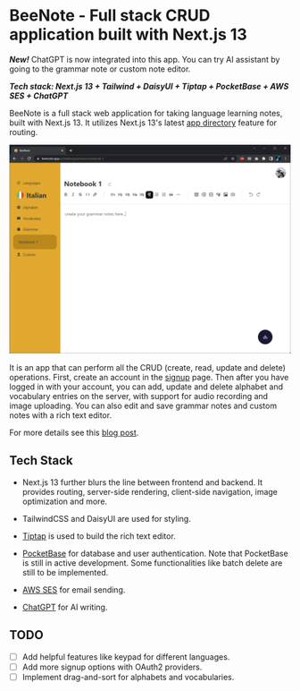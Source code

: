 # BeeNote - Full stack CRUD application built with Next.js 13

***New!*** ChatGPT is now integrated into this app. You can try AI assistant by going to the grammar note or custom note editor. 

***Tech stack: Next.js 13 + Tailwind + DaisyUI + Tiptap + PocketBase + AWS SES + ChatGPT***

BeeNote is a full stack web application for taking language learning notes, built with Next.js 13. It utilizes Next.js 13's latest [app directory](https://nextjs.org/blog/next-13) feature for routing.

<img src="screenshot.png" style="zoom:80%;" />

It is an app that can perform all the CRUD (create, read, update and delete) operations. First, create an account in the [signup](https://beenote.app/signup) page. Then after you have logged in with your account, you can add, update and delete alphabet and vocabulary entries on the server, with support for audio recording and image uploading. You can also edit and save grammar notes and custom notes with a rich text editor.

For more details see this [blog post](https://lifei.tech/posts/beenote/). 

## Tech Stack

- Next.js 13 further blurs the line between frontend and backend. It provides routing, server-side rendering, client-side navigation, image optimization and more.

- TailwindCSS and DaisyUI are used for styling.

- [Tiptap](https://tiptap.dev/) is used to build the rich text editor.

- [PocketBase](https://pocketbase.io/) for database and user authentication. Note that PocketBase is still in active development. Some functionalities like batch delete are still to be implemented.

- [AWS SES](https://aws.amazon.com/ses/) for email sending.

- [ChatGPT](https://platform.openai.com/docs/introduction) for AI writing.

## TODO

- [ ] Add helpful features like keypad for different languages.
- [ ] Add more signup options with OAuth2 providers.
- [ ] Implement drag-and-sort for alphabets and vocabularies.
